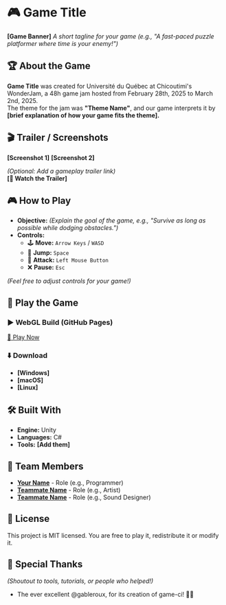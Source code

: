# 🎮 Game Title

**[Game Banner]**
*A short tagline for your game (e.g., "A fast-paced puzzle platformer where time is your enemy!")*

## 🏆 About the Game
**Game Title** was created for Université du Québec at Chicoutimi's WonderJam, a 48h game jam hosted from February 28th, 2025 to March 2nd, 2025.  
The theme for the jam was **"Theme Name"**, and our game interprets it by **[brief explanation of how your game fits the theme].**

## 🎬 Trailer / Screenshots
**[Screenshot 1]**
**[Screenshot 2]**

_(Optional: Add a gameplay trailer link)_  
**[🎥 Watch the Trailer]**

## 🎮 How to Play
- **Objective:** *(Explain the goal of the game, e.g., "Survive as long as possible while dodging obstacles.")*
- **Controls:**
    - 🕹️ **Move:** `Arrow Keys` / `WASD`
    - 🦘 **Jump:** `Space`
    - 🎯 **Attack:** `Left Mouse Button`
    - ❌ **Pause:** `Esc`

_(Feel free to adjust controls for your game!)_

## 🚀 Play the Game

### ▶️ WebGL Build (GitHub Pages)
[🔗 Play Now](https://mukki.github.io/game-jam-h2025/)

### ⬇️ Download
- **[Windows]**
- **[macOS]**
- **[Linux]**

## 🛠️ Built With
- **Engine:** Unity
- **Languages:** C#
- **Tools:** **[Add them]**

## 👥 Team Members
- **[Your Name](https://yourportfolio.com)** - Role (e.g., Programmer)
- **[Teammate Name](https://teammateportfolio.com)** - Role (e.g., Artist)
- **[Teammate Name](https://teammateportfolio.com)** - Role (e.g., Sound Designer)

## 📜 License
This project is MIT licensed. You are free to play it, redistribute it or modify it.

## 💌 Special Thanks
*(Shoutout to tools, tutorials, or people who helped!)*
- The ever excellent @gableroux, for its creation of game-ci! 🚀🔥
